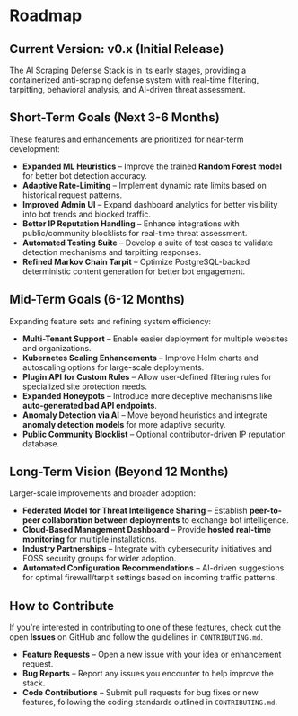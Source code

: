 # **Roadmap**

## **Current Version: v0.x (Initial Release)**

The AI Scraping Defense Stack is in its early stages, providing a containerized anti-scraping defense system with real-time filtering, tarpitting, behavioral analysis, and AI-driven threat assessment.

## **Short-Term Goals (Next 3-6 Months)**

These features and enhancements are prioritized for near-term development:

* **Expanded ML Heuristics** – Improve the trained **Random Forest model** for better bot detection accuracy.  
* **Adaptive Rate-Limiting** – Implement dynamic rate limits based on historical request patterns.  
* **Improved Admin UI** – Expand dashboard analytics for better visibility into bot trends and blocked traffic.  
* **Better IP Reputation Handling** – Enhance integrations with public/community blocklists for real-time threat assessment.  
* **Automated Testing Suite** – Develop a suite of test cases to validate detection mechanisms and tarpitting responses.  
* **Refined Markov Chain Tarpit** – Optimize PostgreSQL-backed deterministic content generation for better bot engagement.

## **Mid-Term Goals (6-12 Months)**

Expanding feature sets and refining system efficiency:

* **Multi-Tenant Support** – Enable easier deployment for multiple websites and organizations.  
* **Kubernetes Scaling Enhancements** – Improve Helm charts and autoscaling options for large-scale deployments.  
* **Plugin API for Custom Rules** – Allow user-defined filtering rules for specialized site protection needs.  
* **Expanded Honeypots** – Introduce more deceptive mechanisms like **auto-generated bad API endpoints**.  
* **Anomaly Detection via AI** – Move beyond heuristics and integrate **anomaly detection models** for more adaptive security.  
* **Public Community Blocklist** – Optional contributor-driven IP reputation database.

## **Long-Term Vision (Beyond 12 Months)**

Larger-scale improvements and broader adoption:

* **Federated Model for Threat Intelligence Sharing** – Establish **peer-to-peer collaboration between deployments** to exchange bot intelligence.  
* **Cloud-Based Management Dashboard** – Provide **hosted real-time monitoring** for multiple installations.  
* **Industry Partnerships** – Integrate with cybersecurity initiatives and FOSS security groups for wider adoption.  
* **Automated Configuration Recommendations** – AI-driven suggestions for optimal firewall/tarpit settings based on incoming traffic patterns.

## **How to Contribute**

If you're interested in contributing to one of these features, check out the open **Issues** on GitHub and follow the guidelines in `CONTRIBUTING.md`.

* **Feature Requests** – Open a new issue with your idea or enhancement request.
* **Bug Reports** – Report any issues you encounter to help improve the stack.
* **Code Contributions** – Submit pull requests for bug fixes or new features, following the coding standards outlined in `CONTRIBUTING.md`.
